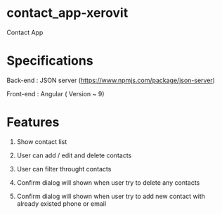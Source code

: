 # contact_app-xerovit
Contact App 

# Specifications
Back-end : JSON server (https://www.npmjs.com/package/json-server)

Front-end : Angular ( Version ~ 9)

# Features
1. Show contact list

2. User can add / edit and delete contacts

3. User can filter throught contacts

4. Confirm dialog will shown when user try to delete any contacts

5. Confirm dialog will shown when user try to add new contact with already existed phone or email
